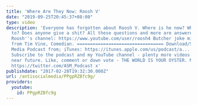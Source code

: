 ```yaml
---
title: 'Where Are They Now: Roosh V'
date: "2019-09-25T20:45:37+08:00"
type: video
description: 'Everyone has forgotten about Roosh V. Where is he now? What is he up
  to? Does anyone give a shit? All these questions and more are answered in this video.
  Roosh''s channel: https://www.youtube.com/user/roosh4 Butcher joke mid-video: Stolen
  from Tim Vine, Comedian. ================================= Download/Stream the Anti-Social
  Media Podcast from; iTunes: https://itunes.apple.com/us/podcast/a... Spreaker: https://www.spreaker.com/user/antisoc...
  Subscribe to the podcast and my YouTube channel - plenty more videos coming in the
  near future. Like, comment or down vote - THE WORLD IS YOUR OYSTER. My Twitter:
  https://twitter.com/ASM_Podcast x'
publishdate: "2017-02-28T19:32:30.000Z"
url: /antisocialmedia/PPgpRZBfc9g/
providers:
  youtube:
    id: PPgpRZBfc9g
---
```

